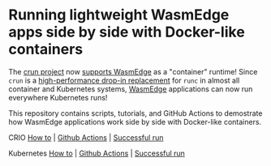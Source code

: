 # Running lightweight WasmEdge apps side by side with Docker-like containers

The [crun project](https://github.com/containers/crun) now [supports WasmEdge](https://github.com/containers/crun/pull/774) as a "container" runtime! 
Since `crun` is a [high-performance drop-in replacement](https://www.redhat.com/sysadmin/introduction-crun) for `runc` in almost 
all container and Kubernetes systems, [WasmEdge](https://github.com/WasmEdge/WasmEdge) applications can now run
everywhere Kubernetes runs!

This repository contains scripts, tutorials, and GitHub Actions to demostrate
how WasmEdge applications work side by side with Docker-like containers.

CRIO [How to](crio/README.md) | [Github Actions](.github/workflows/crio.yml) | [Successful run](https://github.com/second-state/wasmedge-containers-examples/runs/4172499552?check_suite_focus=true)

Kubernetes [How to](kubernetes/README.md) | [Github Actions](.github/workflows/kubernetes.yml) | [Successful run](https://github.com/second-state/wasmedge-containers-examples/runs/4172499556?check_suite_focus=true)

